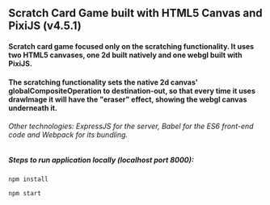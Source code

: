 ## Scratch Card Game built with HTML5 Canvas and PixiJS (v4.5.1)

#### Scratch card game focused only on the scratching functionality. It uses two HTML5 canvases, one 2d built natively and one webgl built with PixiJS.

#### The scratching functionality sets the native 2d canvas' globalCompositeOperation to destination-out, so that every time it uses drawImage it will have the "eraser" effect, showing the webgl canvas underneath it.

###### Other technologies: ExpressJS for the server, Babel for the ES6 front-end code and Webpack for its bundling.

##### Steps to run application locally (localhost port 8000):

```
npm install
```

```
npm start
```
